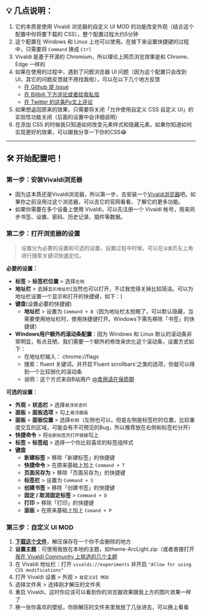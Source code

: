 ## 💡 **几点说明：**

1. 它的本质是使用 Vivaldi 浏览器的自定义 UI MOD 的功能改变外观（结合这个配置中你将要下载的 CSS），整个配置过程大约5分钟
2. 这个配置在 Windows 和 Linux 上也可以使用。在接下来设置快捷键的过程中，只需要将 `Command` 换成 `Ctrl`
3. Vivaldi 是基于开源的 Chromium，所以理论上网页浏览效果是和 Chrome、 Edge 一样的
4. 如果在使用的过程中，遇到了问题浏览器 UI 问题（因为这个配置只会改到UI，其它的问题反馈就不用找我啦），可以在以下几个地方反馈
    - [在 Github 提 Issue](https://github.com/tovifun/VivalArc/issues)
    - [在 Bilibili 下方评论或者给我私信](https://www.bilibili.com/video/BV1fe4y1a7WQ/)
    - [在 Twitter 的这条Po文上评论](https://twitter.com/tovizhong/status/1563447293600493569)
5. 如果想返回原来的效果，只需要将关闭「允许使用自定义 CSS 自定义 UI」的实验性功能关闭（后面的设置中会详细说明）
6. 在添加 CSS 的时候我只知道如何改变元素样式和隐藏元素，如果你知道如何实现更好的效果，可以跟我分享一下你的CSS😂

---
## 🛠️ 开始配置吧！

### 第一步：安装Vivaldi浏览器

- 因为这本质还是Vivaldi浏览器，所以第一步，去安装一个[Vivaldi浏览器](https://vivaldi.com)吧。如果你之前没用过这个浏览器，可以去它的官网看看，了解它的更多功能。
- 如果你需要在多个设备上使用 Vivaldi，可以先注册一个 Vivaldi 帐号，用来同步书签、设置、密码、历史记录、插件等数据。

### 第二步：打开浏览器的设置
> 设置分为必要的设置和可选的设置，设置过程中时候，可以在`设置`页左上角进行搜索关键词快速定位。

**必要的设置：**
- **标签** > **标签栏位置** > 选择`左侧`
- **地址栏** > 去掉`显示地址栏`(当然也可以打开，不过我觉得关掉比较简洁。可以为地址栏设置一个显示和打开的快捷键，如下：)
- **键盘**(设置必要的快捷键)
    - **地址栏** > 设置为 `Command + B`（因为地址栏太抢眼了，可以默认隐藏，当需要使用地址栏时，使用快捷键打开。Windows下需先移除「书签」的快捷键）
- **Windows用户额外的滚动条配置**：因为 Windows 和 Linux 默认的滚动条非常明显，有点丑陋，我们需要一个额外的修改来优化这个滚动条，设置方式如下：
  - 在地址栏输入： chrome://flags
  - 搜索：fluent 关键词，并开启'Fluent scrollbars'之类的选项，你就可以得到一个比较弱化的滚动条
  - 说明：这个方式来自B站用户 [@食用请在保质期](https://space.bilibili.com/13364811)

**可选的设置：**
- **外观** > **状态栏** > 选择`悬浮状态栏`
- **面板** > **面板选项** > 勾上`悬浮面版`
- **面板** > **面板位置** > 选择`右侧`（左侧也可以，但是左侧是标签栏的位置，比较重度交互的区域，可能会有不可预见的Bug，所以推荐放在右侧和标签栏分开）
- **快捷命令** > 将`在新标签页打开链接`勾上
- **标签** > **标签组** > 选择一个你比较喜欢的标签组样式
- **键盘**
    - **新建标签** > 移除「新建标签」的快捷键
    - **快捷命令** > 在原来基础上加上 `Command + T`
    - **页面另存为** > 移除「页面另存为」的快捷键
    - **标签栏** > 设置为 `Command + S`
    - **创建书签** > 移除「创建书签」的快捷键
    - **固定 / 取消固定标签** > `Command + D`
    - **打印** > 移除「打印」的快捷键
    - **面板** > 在原来基础上加上 `Comand + P`

### 第三步：自定义 UI MOD

1. [**下载这个文件**](https://github.com/tovifun/VivalArc/archive/refs/heads/main.zip)，解压保存在一个你不会删除的地方
2. **设置主题**：可使用我放在本地的主题，如theme-ArcLight.zip（或者直接打开[我在 Vivaldi Community 上挑选的几个主题](./curated-themes-cn.md)
3. 在 Vivaldi 地址栏：打开 `vivaldi://experiments` 并开启  `"Allow for using CSS modifications"`
4. 打开 Vivaldi 设置 > 外观 > `自定义UI MOD`
5. 选择文件夹 > 选择刚才解压的文件夹
6. 重启 Vivaldi，这时你应该可以看到你的浏览器效果跟我上方的图片效果一样了
7. 换一张你喜欢的壁纸，你刚解压的文件夹里我放了几张进去，可以换上看看